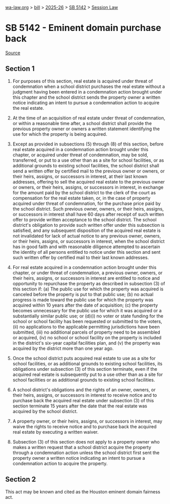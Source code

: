 [wa-law.org](/) > [bill](/bill/) > [2025-26](/bill/2025-26/) > [SB 5142](/bill/2025-26/sb/5142/) > [Session Law](/bill/2025-26/sb/5142/S.SL/)

# SB 5142 - Eminent domain purchase back

[Source](http://lawfilesext.leg.wa.gov/biennium/2025-26/Pdf/Bills/Session%20Laws/Senate/5142-S.SL.pdf)

## Section 1
1. For purposes of this section, real estate is acquired under threat of condemnation when a school district purchases the real estate without a judgment having been entered in a condemnation action brought under this chapter and the school district sends the property owner a written notice indicating an intent to pursue a condemnation action to acquire the real estate.

2. At the time of an acquisition of real estate under threat of condemnation, or within a reasonable time after, a school district shall provide the previous property owner or owners a written statement identifying the use for which the property is being acquired.

3. Except as provided in subsections (5) through (8) of this section, before real estate acquired in a condemnation action brought under this chapter, or acquired under threat of condemnation, may be sold, transferred, or put to a use other than as a site for school facilities, or as additional grounds to existing school facilities, the school district shall send a written offer by certified mail to the previous owner or owners, or their heirs, assigns, or successors in interest, at their last known addresses, offering to sell the acquired real estate to the previous owner or owners, or their heirs, assigns, or successors in interest, in exchange for the amount paid by the school district to the clerk of the court as compensation for the real estate taken, or, in the case of property acquired under threat of condemnation, for the purchase price paid by the school district. Such previous owner, owners, or their heirs, assigns, or successors in interest shall have 60 days after receipt of such written offer to provide written acceptance to the school district. The school district's obligation to provide such written offer under this subsection is satisfied, and any subsequent disposition of the acquired real estate is not invalidated for lack of actual notice to any previous owner, owners, or their heirs, assigns, or successors in interest, when the school district has in good faith and with reasonable diligence attempted to ascertain the identity of all persons entitled to notice under this section and sent such written offer by certified mail to their last known addresses.

4. For real estate acquired in a condemnation action brought under this chapter, or under threat of condemnation, a previous owner, owners, or their heirs, assigns, or successors in interest are entitled to notice and opportunity to repurchase the property as described in subsection (3) of this section if: (a) The public use for which the property was acquired is canceled before the property is put to that public use; (b) no actual progress is made toward the public use for which the property was acquired within 10 years after the date of acquisition; (c) the property becomes unnecessary for the public use for which it was acquired or a substantially similar public use; or (d)(i) no voter or state funding for the school or school facility has been requested or submitted to the voters, (ii) no applications to the applicable permitting jurisdictions have been submitted, (iii) no additional parcels of property need to be assembled or acquired, (iv) no school or school facility on the property is included in the district's six-year capital facilities plan, and (v) the property was acquired by the district more than one year ago.

5. Once the school district puts acquired real estate to use as a site for school facilities, or as additional grounds to existing school facilities, its obligations under subsection (3) of this section terminate, even if the acquired real estate is subsequently put to a use other than as a site for school facilities or as additional grounds to existing school facilities.

6. A school district's obligations and the rights of an owner, owners, or their heirs, assigns, or successors in interest to receive notice and to purchase back the acquired real estate under subsection (3) of this section terminate 15 years after the date that the real estate was acquired by the school district.

7. A property owner, or their heirs, assigns, or successors in interest, may waive the rights to receive notice and to purchase back the acquired real estate by executing a written waiver.

8. Subsection (3) of this section does not apply to a property owner who makes a written request that a school district acquire the property through a condemnation action unless the school district first sent the property owner a written notice indicating an intent to pursue a condemnation action to acquire the property.

## Section 2
This act may be known and cited as the Houston eminent domain fairness act.
